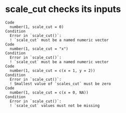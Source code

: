 # scale_cut checks its inputs

    Code
      number(1, scale_cut = 0)
    Condition
      Error in `scale_cut()`:
      ! `scale_cut` must be a named numeric vector
    Code
      number(1, scale_cut = "x")
    Condition
      Error in `scale_cut()`:
      ! `scale_cut` must be a named numeric vector
    Code
      number(1, scale_cut = c(x = 1, y = 2))
    Condition
      Error in `scale_cut()`:
      ! Smallest value of `scales_cut` must be zero
    Code
      number(1, scale_cut = c(x = 0, NA))
    Condition
      Error in `scale_cut()`:
      ! `scale_cut` values must not be missing

